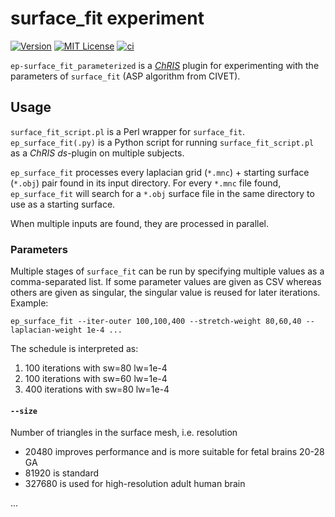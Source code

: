 # surface_fit experiment

[![Version](https://img.shields.io/docker/v/fnndsc/ep-surface_fit_parameterized?sort=semver)](https://hub.docker.com/r/fnndsc/ep-surface_fit_parameterized)
[![MIT License](https://img.shields.io/github/license/fnndsc/ep-surface_fit_parameterized)](https://github.com/FNNDSC/ep-surface_fit_parameterized/blob/main/LICENSE)
[![ci](https://github.com/FNNDSC/ep-surface_fit_parameterized/actions/workflows/ci.yml/badge.svg)](https://github.com/FNNDSC/ep-surface_fit_parameterized/actions/workflows/ci.yml)

`ep-surface_fit_parameterized` is a [_ChRIS_](https://chrisproject.org/) plugin
for experimenting with the parameters of `surface_fit` (ASP algorithm from CIVET).

## Usage

`surface_fit_script.pl` is a Perl wrapper for `surface_fit`.
`ep_surface_fit(.py)` is a Python script for running `surface_fit_script.pl`
as a _ChRIS_ _ds_-plugin on multiple subjects.

`ep_surface_fit` processes every laplacian grid (`*.mnc`) + starting surface (`*.obj`)
pair found in its input directory. For every `*.mnc` file found, `ep_surface_fit` will
search for a `*.obj` surface file in the same directory to use as a starting surface.

When multiple inputs are found, they are processed in parallel.

### Parameters

Multiple stages of `surface_fit` can be run by specifying multiple values
as a comma-separated list.
If some parameter values are given as CSV whereas others are given as singular,
the singular value is reused for later iterations. Example:

```shell
ep_surface_fit --iter-outer 100,100,400 --stretch-weight 80,60,40 --laplacian-weight 1e-4 ...
```

The schedule is interpreted as:

1. 100 iterations with sw=80 lw=1e-4
2. 100 iterations with sw=60 lw=1e-4
3. 400 iterations with sw=80 lw=1e-4

#### `--size`

Number of triangles in the surface mesh, i.e. resolution

- 20480 improves performance and is more suitable for fetal brains 20-28 GA
- 81920 is standard
- 327680 is used for high-resolution adult human brain

...
